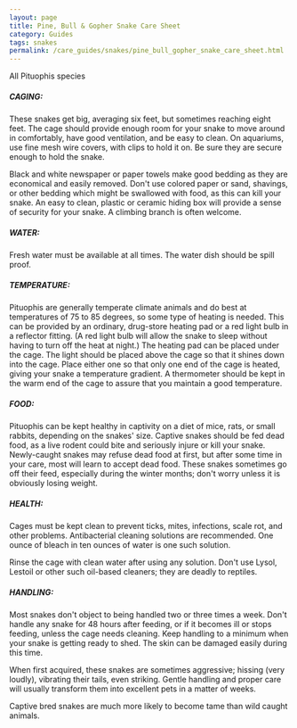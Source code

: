 ```yaml
---
layout: page
title: Pine, Bull & Gopher Snake Care Sheet
category: Guides
tags: snakes
permalink: /care_guides/snakes/pine_bull_gopher_snake_care_sheet.html
---
```


All Pituophis species

##### CAGING: 

These snakes get big, averaging six feet, but sometimes reaching eight feet. The cage should provide enough room for your snake to move around in comfortably, have good ventilation, and be easy to clean. On aquariums, use fine mesh wire covers, with clips to hold it on. Be sure they are secure enough to hold the snake.

Black and white newspaper or paper towels make good bedding as they are economical and easily removed.  Don't use colored paper or sand, shavings, or other bedding which might be swallowed with food, as this can kill your snake. An easy to clean, plastic or ceramic hiding box will provide a sense of security for your snake. A climbing branch is often welcome.

##### WATER: 

Fresh water must be available at all times. The water dish should be spill proof.

##### TEMPERATURE: 

Pituophis are generally temperate climate animals and do best at temperatures of 75 to 85 degrees, so some type of heating is needed. This can be provided by an ordinary, drug-store heating pad or a red light bulb in a reflector fitting. (A red light bulb will allow the snake to sleep without having to turn off the heat at night.) The heating pad can be placed under the cage. The light should be placed above the cage so that it shines down into the cage. Place either one so that only one end of the cage is heated, giving your snake a temperature gradient. A thermometer should be kept in the warm end of the cage to assure that you maintain a good temperature.

##### FOOD: 

Pituophis can be kept healthy in captivity on a diet of mice, rats, or small rabbits, depending on the snakes' size. Captive snakes should be fed dead food, as a live rodent could bite and seriously injure or kill your snake. Newly-caught snakes may refuse dead food at first, but after some time in your care, most will learn to accept dead food. These snakes sometimes go off their feed, especially during the winter months; don't worry unless it is obviously losing weight.

##### HEALTH: 

Cages must be kept clean to prevent ticks, mites, infections, scale rot, and other problems. Antibacterial cleaning solutions are recommended. One ounce of bleach in ten ounces of water is one such solution.

Rinse the cage with clean water after using any solution. Don't use Lysol, Lestoil or other such oil-based cleaners; they are deadly to reptiles.

##### HANDLING: 

Most snakes don't object to being handled two or three times a week. Don't handle any snake for 48 hours after feeding, or if it becomes ill or stops feeding, unless the cage needs cleaning. Keep handling to a minimum when your snake is getting ready to shed. The skin can be damaged easily during this time.

When first acquired, these snakes are sometimes aggressive; hissing (very loudly), vibrating their tails, even striking. Gentle handling and proper care will usually transform them into excellent pets in a matter of weeks.

Captive bred snakes are much more likely to become tame than wild caught animals.